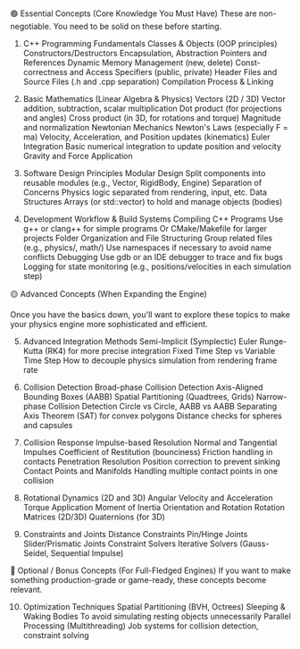 🟢 Essential Concepts (Core Knowledge You Must Have)
These are non-negotiable. You need to be solid on these before starting.

1. C++ Programming Fundamentals
    Classes & Objects (OOP principles)
    Constructors/Destructors
    Encapsulation, Abstraction
    Pointers and References
    Dynamic Memory Management (new, delete)
    Const-correctness and Access Specifiers (public, private)
    Header Files and Source Files (.h and .cpp separation)
    Compilation Process & Linking

2. Basic Mathematics (Linear Algebra & Physics)
    Vectors (2D / 3D)
    Vector addition, subtraction, scalar multiplication
    Dot product (for projections and angles)
    Cross product (in 3D, for rotations and torque)
    Magnitude and normalization
    Newtonian Mechanics
    Newton's Laws (especially F = ma)
    Velocity, Acceleration, and Position updates (kinematics)
    Euler Integration
    Basic numerical integration to update position and velocity
    Gravity and Force Application

3. Software Design Principles
    Modular Design
    Split components into reusable modules (e.g., Vector, RigidBody, Engine)
    Separation of Concerns
    Physics logic separated from rendering, input, etc.
    Data Structures
    Arrays (or std::vector) to hold and manage objects (bodies)

4. Development Workflow & Build Systems
    Compiling C++ Programs
    Use g++ or clang++ for simple programs
    Or CMake/Makefile for larger projects
    Folder Organization and File Structuring
    Group related files (e.g., physics/, math/)
    Use namespaces if necessary to avoid name conflicts
    Debugging
    Use gdb or an IDE debugger to trace and fix bugs
    Logging for state monitoring (e.g., positions/velocities in each simulation step)


🟡 Advanced Concepts (When Expanding the Engine)

Once you have the basics down, you'll want to explore these topics to make your physics engine more sophisticated and efficient.

5. Advanced Integration Methods
    Semi-Implicit (Symplectic) Euler
    Runge-Kutta (RK4) for more precise integration
    Fixed Time Step vs Variable Time Step
    How to decouple physics simulation from rendering frame rate

6. Collision Detection
    Broad-phase Collision Detection
    Axis-Aligned Bounding Boxes (AABB)
    Spatial Partitioning (Quadtrees, Grids)
    Narrow-phase Collision Detection
    Circle vs Circle, AABB vs AABB
    Separating Axis Theorem (SAT) for convex polygons
    Distance checks for spheres and capsules

7. Collision Response
    Impulse-based Resolution
    Normal and Tangential Impulses
    Coefficient of Restitution (bounciness)
    Friction handling in contacts
    Penetration Resolution
    Position correction to prevent sinking
    Contact Points and Manifolds
    Handling multiple contact points in one collision

8. Rotational Dynamics (2D and 3D)
    Angular Velocity and Acceleration
    Torque Application
    Moment of Inertia
    Orientation and Rotation
    Rotation Matrices (2D/3D)
    Quaternions (for 3D)

9. Constraints and Joints
    Distance Constraints
    Pin/Hinge Joints
    Slider/Prismatic Joints
    Constraint Solvers
    Iterative Solvers (Gauss-Seidel, Sequential Impulse)
    
🔵 Optional / Bonus Concepts (For Full-Fledged Engines)
    If you want to make something production-grade or game-ready, these concepts become relevant.

10. Optimization Techniques
    Spatial Partitioning (BVH, Octrees)
    Sleeping & Waking Bodies
    To avoid simulating resting objects unnecessarily
    Parallel Processing (Multithreading)
    Job systems for collision detection, constraint solving
